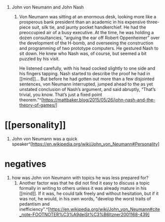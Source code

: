 1. John von Neumann and John Nash
	1. Von Neumann was sitting at an enormous desk, looking more like a prosperous bank president than an academic in his expensive three-piece suit, silk tie, and jaunty pocket handkerchief. He had the preoccupied air of a busy executive. At the time, he was holding a dozen consultancies, “arguing the ear off Robert Oppenheimer” over the development of the H-bomb, and overseeing the construction and programming of two prototype computers. He gestured Nash to sit down. He knew who Nash was, of course, but seemed a bit puzzled by his visit.

		He listened carefully, with his head cocked slightly to one side and his fingers tapping. Nash started to describe the proof he had in [[mind]]… But before he had gotten out more than a few disjointed sentences, von Neumann interrupted, jumped ahead to the as yet unstated conclusion of Nash’s argument, and said abruptly, “That’s trivial, you know. That’s just a fixed point theorem.”^[https://mattbaker.blog/2015/05/26/john-nash-and-the-theory-of-games/]

# [[personality]]
1. John von Neumann was a quick speaker^[https://en.wikipedia.org/wiki/John_von_Neumann#Personality]

# negatives
1. how was John von Neumann with topics he was less prepared for?
	1. Another factor was that he did not find it easy to discuss a topic formally in writing to others unless it was already mature in his [[mind]]. If it was, he could talk freely and without hesitation, but if it was not, he would, in his own words, "develop the worst traits of pedantism and inefficiency".^[https://en.wikipedia.org/wiki/John_von_Neumann#cite_note-FOOTNOTER%C3%A9deiSt%C3%B6ltzner2001168-439]